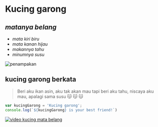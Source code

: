 # Kucing garong
## **_matanya belang_**
- _mata kiri biru_  
- _mata kanan hijau_
- _makannya tahu_
- _minumnya susu_



![penampakan](https://www.catlovers.id/wp-content/uploads/2017/08/Lihat-Nih-Mitos-Kucing-Odd-Eye-yang-Mengagumkan.jpg)

## kucing garong berkata
>Beri aku ikan asin, aku tak akan mau
tapi beri aku tahu, niscaya aku mau, apalagi sama susu :kissing_cat: :kissing_cat: :kissing_cat:

```javascript
var kucingGarong = 'Kucing garong';
console.log(`${kucingGarong} is your best friend!`)
```

[![video kucing mata belang](https://i.ytimg.com/vi/4MG3UhgObQI/hqdefault.jpg?sqp=-oaymwEXCNACELwBSFryq4qpAwkIARUAAIhCGAE=&rs=AOn4CLCqRsOArjnTUvLoYUlFhuVsTb7gpg)](https://www.youtube.com/watch?v=4MG3UhgObQI)